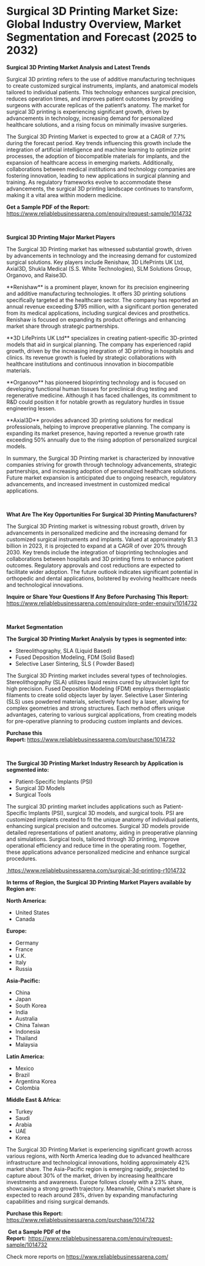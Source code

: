 <p><h1>Surgical 3D Printing Market Size: Global Industry Overview, Market Segmentation and Forecast (2025 to 2032)</h1></p><p><strong>Surgical 3D Printing Market Analysis and Latest Trends</strong></p>
<p><p>Surgical 3D printing refers to the use of additive manufacturing techniques to create customized surgical instruments, implants, and anatomical models tailored to individual patients. This technology enhances surgical precision, reduces operation times, and improves patient outcomes by providing surgeons with accurate replicas of the patient’s anatomy. The market for surgical 3D printing is experiencing significant growth, driven by advancements in technology, increasing demand for personalized healthcare solutions, and a rising focus on minimally invasive surgeries.</p><p>The Surgical 3D Printing Market is expected to grow at a CAGR of 7.7% during the forecast period. Key trends influencing this growth include the integration of artificial intelligence and machine learning to optimize print processes, the adoption of biocompatible materials for implants, and the expansion of healthcare access in emerging markets. Additionally, collaborations between medical institutions and technology companies are fostering innovation, leading to new applications in surgical planning and training. As regulatory frameworks evolve to accommodate these advancements, the surgical 3D printing landscape continues to transform, making it a vital area within modern medicine.</p></p>
<p><strong>Get a Sample PDF of the Report:&nbsp;</strong> <a href="https://www.reliablebusinessarena.com/enquiry/request-sample/1014732?utm_campaign=3021&utm_medium=2&utm_source=Github&utm_content=ia&utm_term=06032025&utm_id=surgical-3d-printing">https://www.reliablebusinessarena.com/enquiry/request-sample/1014732</a></p>
<p>&nbsp;</p>
<p><strong>Surgical 3D Printing Major Market Players</strong></p>
<p><p>The Surgical 3D Printing market has witnessed substantial growth, driven by advancements in technology and the increasing demand for customized surgical solutions. Key players include Renishaw, 3D LifePrints UK Ltd, Axial3D, Shukla Medical (S.S. White Technologies), SLM Solutions Group, Organovo, and Raise3D.</p><p>**Renishaw** is a prominent player, known for its precision engineering and additive manufacturing technologies. It offers 3D printing solutions specifically targeted at the healthcare sector. The company has reported an annual revenue exceeding $795 million, with a significant portion generated from its medical applications, including surgical devices and prosthetics. Renishaw is focused on expanding its product offerings and enhancing market share through strategic partnerships.</p><p>**3D LifePrints UK Ltd** specializes in creating patient-specific 3D-printed models that aid in surgical planning. The company has experienced rapid growth, driven by the increasing integration of 3D printing in hospitals and clinics. Its revenue growth is fueled by strategic collaborations with healthcare institutions and continuous innovation in biocompatible materials.</p><p>**Organovo** has pioneered bioprinting technology and is focused on developing functional human tissues for preclinical drug testing and regenerative medicine. Although it has faced challenges, its commitment to R&D could position it for notable growth as regulatory hurdles in tissue engineering lessen.</p><p>**Axial3D** provides advanced 3D printing solutions for medical professionals, helping to improve preoperative planning. The company is expanding its market presence, having reported a revenue growth rate exceeding 50% annually due to the rising adoption of personalized surgical models.</p><p>In summary, the Surgical 3D Printing market is characterized by innovative companies striving for growth through technology advancements, strategic partnerships, and increasing adoption of personalized healthcare solutions. Future market expansion is anticipated due to ongoing research, regulatory advancements, and increased investment in customized medical applications.</p></p>
<p>&nbsp;</p>
<p><strong>What Are The Key Opportunities For Surgical 3D Printing Manufacturers?</strong></p>
<p><p>The Surgical 3D Printing market is witnessing robust growth, driven by advancements in personalized medicine and the increasing demand for customized surgical instruments and implants. Valued at approximately $1.3 billion in 2023, it is projected to expand at a CAGR of over 20% through 2030. Key trends include the integration of bioprinting technologies and collaborations between hospitals and 3D printing firms to enhance patient outcomes. Regulatory approvals and cost reductions are expected to facilitate wider adoption. The future outlook indicates significant potential in orthopedic and dental applications, bolstered by evolving healthcare needs and technological innovations.</p></p>
<p><strong>Inquire or Share Your Questions If Any Before Purchasing This Report:</strong> <a href="https://www.reliablebusinessarena.com/enquiry/pre-order-enquiry/1014732?utm_campaign=3021&utm_medium=2&utm_source=Github&utm_content=ia&utm_term=06032025&utm_id=surgical-3d-printing">https://www.reliablebusinessarena.com/enquiry/pre-order-enquiry/1014732</a></p>
<p>&nbsp;</p>
<p><strong>Market Segmentation</strong></p>
<p><strong>The Surgical 3D Printing Market Analysis by types is segmented into:</strong></p>
<p><ul><li>Stereolithography, SLA (Liquid Based)</li><li>Fused Deposition Modeling, FDM (Solid Based)</li><li>Selective Laser Sintering, SLS ( Powder Based)</li></ul></p>
<p><p>The Surgical 3D Printing market includes several types of technologies. Stereolithography (SLA) utilizes liquid resins cured by ultraviolet light for high precision. Fused Deposition Modeling (FDM) employs thermoplastic filaments to create solid objects layer by layer. Selective Laser Sintering (SLS) uses powdered materials, selectively fused by a laser, allowing for complex geometries and strong structures. Each method offers unique advantages, catering to various surgical applications, from creating models for pre-operative planning to producing custom implants and devices.</p></p>
<p><strong>Purchase this Report:&nbsp;</strong><a href="https://www.reliablebusinessarena.com/purchase/1014732?utm_campaign=3021&utm_medium=2&utm_source=Github&utm_content=ia&utm_term=06032025&utm_id=surgical-3d-printing">https://www.reliablebusinessarena.com/purchase/1014732</a></p>
<p>&nbsp;</p>
<p><strong>The Surgical 3D Printing Market Industry Research by Application is segmented into:</strong></p>
<p><ul><li>Patient-Specific Implants (PSI)</li><li>Surgical 3D Models</li><li>Surgical Tools</li></ul></p>
<p><p>The surgical 3D printing market includes applications such as Patient-Specific Implants (PSI), surgical 3D models, and surgical tools. PSI are customized implants created to fit the unique anatomy of individual patients, enhancing surgical precision and outcomes. Surgical 3D models provide detailed representations of patient anatomy, aiding in preoperative planning and simulations. Surgical tools, tailored through 3D printing, improve operational efficiency and reduce time in the operating room. Together, these applications advance personalized medicine and enhance surgical procedures.</p></p>
<p><a href="https://www.reliablebusinessarena.com/surgical-3d-printing-r1014732?utm_campaign=3021&utm_medium=2&utm_source=Github&utm_content=ia&utm_term=06032025&utm_id=surgical-3d-printing">&nbsp;https://www.reliablebusinessarena.com/surgical-3d-printing-r1014732</a></p>
<p><strong>In terms of Region, the Surgical 3D Printing Market Players available by Region are:</strong></p>
<p>
    <p> <strong> North America: </strong>
        <ul>
            <li>United States</li>
            <li>Canada</li>
        </ul>
        </p> 
    <p> <strong> Europe: </strong>
        <ul>
            <li>Germany</li>
            <li>France</li>
            <li>U.K.</li>
            <li>Italy</li>
            <li>Russia</li>
        </ul>
        </p> 
    <p> <strong> Asia-Pacific: </strong>
        <ul>
            <li>China</li>
            <li>Japan</li>
            <li>South Korea</li>
            <li>India</li>
            <li>Australia</li>
            <li>China Taiwan</li>
            <li>Indonesia</li>
            <li>Thailand</li>
            <li>Malaysia</li>
        </ul>
        </p> 
    <p> <strong> Latin America: </strong>
        <ul>
            <li>Mexico</li>
            <li>Brazil</li>
            <li>Argentina Korea</li>
            <li>Colombia</li>
        </ul>
        </p> 
    <p> <strong> Middle East & Africa: </strong>
        <ul>
            <li>Turkey</li>
            <li>Saudi</li>
            <li>Arabia</li>
            <li>UAE</li>
            <li>Korea</li>
        </ul>
    </p>
    </p>
<p><p>The Surgical 3D Printing Market is experiencing significant growth across various regions, with North America leading due to advanced healthcare infrastructure and technological innovations, holding approximately 42% market share. The Asia-Pacific region is emerging rapidly, projected to capture about 30% of the market, driven by increasing healthcare investments and awareness. Europe follows closely with a 23% share, showcasing a strong growth trajectory. Meanwhile, China's market share is expected to reach around 28%, driven by expanding manufacturing capabilities and rising surgical demands.</p></p>
<p><strong>Purchase this Report: </strong><a href="https://www.reliablebusinessarena.com/purchase/1014732?utm_campaign=3021&utm_medium=2&utm_source=Github&utm_content=ia&utm_term=06032025&utm_id=surgical-3d-printing">https://www.reliablebusinessarena.com/purchase/1014732</a></p>
<p>&nbsp;<strong>Get a Sample PDF of the Report:&nbsp;&nbsp;</strong><a href="https://www.reliablebusinessarena.com/enquiry/request-sample/1014732?utm_campaign=3021&utm_medium=2&utm_source=Github&utm_content=ia&utm_term=06032025&utm_id=surgical-3d-printing">https://www.reliablebusinessarena.com/enquiry/request-sample/1014732</a></p>
<p><strong></strong></p>
<p>Check more reports on <a href="https://www.reliablebusinessarena.com/?utm_campaign=3021&utm_medium=2&utm_source=Github&utm_content=ia&utm_term=06032025&utm_id=surgical-3d-printing">https://www.reliablebusinessarena.com/</a></p>